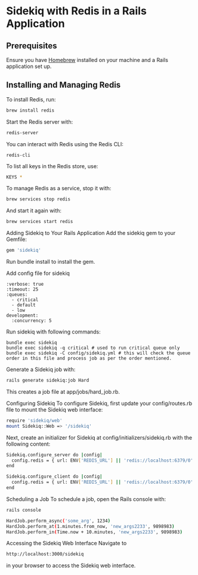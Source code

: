 
# Sidekiq with Redis in a Rails Application

## Prerequisites

Ensure you have [Homebrew](https://brew.sh/) installed on your machine and a Rails application set up.

## Installing and Managing Redis

To install Redis, run:
```bash
brew install redis
```
Start the Redis server with:
```bash
redis-server
```
You can interact with Redis using the Redis CLI:
```
redis-cli
```

To list all keys in the Redis store, use:
```bash
KEYS *
```
To manage Redis as a service, stop it with:
```bash
brew services stop redis
```
And start it again with:
```bash
brew services start redis
```

Adding Sidekiq to Your Rails Application
Add the sidekiq gem to your Gemfile:
```bash
gem 'sidekiq'
```
Run bundle install to install the gem.

Add config file for sidekiq
```
:verbose: true
:timeout: 25
:queues:
  - critical
  - default
  - low
development:
  :concurrency: 5
```
Run sidekiq with following commands:
```
bundle exec sidekiq
bundle exec sidekiq -q critical # used to run critical queue only
bundle exec sidekiq -C config/sidekiq.yml # this will check the queue order in this file and process job as per the order mentioned.

```
Generate a Sidekiq job with:
```bash
rails generate sidekiq:job Hard
```

This creates a job file at app/jobs/hard_job.rb.

Configuring Sidekiq
To configure Sidekiq, first update your config/routes.rb file to mount the Sidekiq web interface:
```bash
require 'sidekiq/web'
mount Sidekiq::Web => '/sidekiq'
```

Next, create an initializer for Sidekiq at config/initializers/sidekiq.rb with the following content:
```bash
Sidekiq.configure_server do |config|
  config.redis = { url: ENV['REDIS_URL'] || 'redis://localhost:6379/0' }
end

Sidekiq.configure_client do |config|
  config.redis = { url: ENV['REDIS_URL'] || 'redis://localhost:6379/0' }
end
```
Scheduling a Job
To schedule a job, open the Rails console with:
```bash
rails console

HardJob.perform_async('some_arg', 1234)
HardJob.perform_at(1.minutes.from_now, 'new_args2233', 9898983)
HardJob.perform_in(Time.now + 10.minutes, 'new_args2233', 9898983)
```

Accessing the Sidekiq Web Interface
Navigate to

```bash
http://localhost:3000/sidekiq
```
in your browser to access the Sidekiq web interface.
